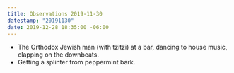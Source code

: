 ```yaml
---
title: Observations 2019-11-30
datestamp: "20191130"
date: 2019-12-28 18:35:00 -06:00
---
```


- The Orthodox Jewish man (with tzitzi) at a bar, dancing to house music, clapping on the downbeats.
- Getting a splinter from peppermint bark.
